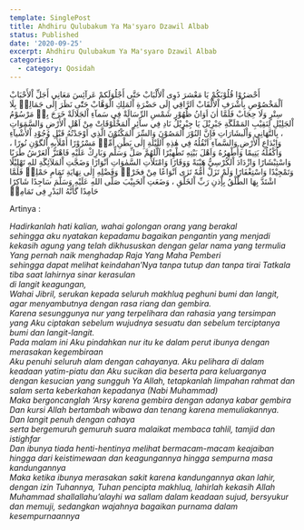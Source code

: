 ```yaml
---
template: SinglePost
title: Ahdhiru Qulubakum Ya Ma'syaro Dzawil Albab
status: Published
date: '2020-09-25'
excerpt: Ahdhiru Qulubakum Ya Ma'syaro Dzawil Albab
categories:
  - category: Qosidah
---
```

أَحْضرُوْا قُلُوْبَکُمْ يَا مَعْشرَ ذَوِی اْلأَلْبَابْ
حَتَّی أَجْلُوَلَکمْ عَرآئِسَ مَعَانِي أَجَلِّ اْلأَحْبَابْ
اَلْمَخْصُوْصِ بِأَشْرَفِ اْلأَلْقَابْ
اَلرَّاقِي إِلَی حَضْرَةِ اْلمَلِكِ الْوَهَّابْ
حَتّٰی نَظَرَ إِلٰی جَمَالِهٖ بِلَا سِتْرٍ وَلَا حِجَابْ
فَلَمَّا اٰنَ اَوَانُ ظُهُوْرِ شَمْسِ الرِّسَالَةْ
فِي سَمآءِ اْلجَلَالَةْ
خَرَجَ بِهٖ مَرْسُوْمُ اْلجَلِيْلِ لِنَقِيْبِ المَمْلَگَةِ جَبْرِيْلَ
يَا جِبْرِيْلُ نَادِ فِي سآئِرِ اْلمَخْلُوْقَاتْ
مِنْ اَهْلِ اْلأَرْضِ وَالسَّمَوَاتِ ، بِالتَّهَانِي وَاْلَبشَارَاتِ
فَإِنَّ النُوْرَ اْلمَصُوْنَ وَالسِّرَ اْلمَکْنُوْنَ الَّذِي اَوْجَدْتُهُ قَبْلِ وُجُوْدِ اْلأَشْيآءِ  وَاِبْدَاعِ اْلأَرْضِ وَالسَّمآءِ
اَنْقُلُهُ فِي هٰذِهِ اْللَيْلَةِ إِلٰی بَطْنِ أُمِّهٖ مَسْرُوْرًا
أَمْلَأُبِهِ اْلگوْنِ نُورًا ، وَاُکْفُلُهُ يَتِيمًا وَأُطْهِرُهُ وَاَهْلَ بَيْتِهِ تَطْهِيْرًا
اَلَّلهُمَّ صَلِّ وَسَلِّم وَبَارِكْ عَلَيْهِ
فَاهْتَزَّ اْلعَرْشُ طَرَبًا وَاسْتِبْشَارًا
وَازْدَادَ اْلکُرْسِيُّ هَيْبَةً وَوَقَارًا
وَامْتَلَأَتِ السَّمٰوَاتِ اَنْوَارًا
وَضَجَّتِ اْلمَلآئِگَةِ للهِ تَهْلِيْلًا وَتَمْجِيْدًا وَاسْتِغْفَارًا
وَلَمْ تَزَلْ أُمُّهٗ تَرٰی اَنْوَاعًا مِنْ فخَرْهٖ وَفَضْلِهِ إِلٰی نِهَايَةِ تَمَامِ حَمْلِهٖ
فَلَمَّا اشْتَدَّ بِهَا الطَّلْقُ بِإْذنِ رَبِّ اْلخَلْقِ ، وَضَعَتِ اْلحَبِيْبَ صَلَّی اللهِ عَلَيْهِ وَسَلَّمَ سَاجِدًا شَاکِرًا حَامِدًا گأَنَّهُ البَدْرِ فِی تَمَامِهٖ

Artinya :

_Hadirkanlah hati kalian, wahai golongan orang yang berakal_\
_sehingga aku nyatakan kepadamu bagaikan pengantin yang menjadi kekasih agung
yang telah dikhususkan dengan gelar nama yang termulia
Yang pernah naik menghadap Raja Yang Maha Pemberi_\
_sehingga dapat melihat keindahan’Nya tanpa tutup dan tanpa tirai 
Tatkala tiba saat lahirnya sinar kerasulan_\
_di langit keagungan,_\
_Wahai Jibril, serukan kepada seluruh makhluq
peghuni bumi dan langit, agar menyambutnya dengan rasa riang dan gembira._\
_Karena sesunggunya nur yang terpelihara dan rahasia yang tersimpan yang Aku ciptakan sebelum wujudnya sesuatu dan sebelum terciptanya bumi dan langit-langit._\
_Pada malam ini Aku pindahkan nur itu ke dalam perut ibunya dengan merasakan kegembiraan_\
_Aku penuhi seluruh alam dengan cahayanya. Aku pelihara di dalam keadaan yatim-piatu dan Aku sucikan dia beserta para keluarganya dengan kesucian yang sungguh
Ya Allah, tetapkanlah limpahan rahmat dan salam serta keberkahan kepadanya (Nabi Muhammad)_\
_Maka bergoncanglah ‘Arsy karena gembira dengan adanya kabar gembira
Dan kursi Allah bertambah wibawa dan tenang karena memuliakannya. 
Dan langit penuh dengan cahaya_\
_serta bergemuruh gemuruh suara malaikat membaca tahlil, tamjid dan istighfar_\
_Dan ibunya tiada henti-hentinya melihat bermacam-macam keajaiban hingga dari keistimewaan dan keagungannya hingga sempurna masa kandungannya_\
_Maka ketika ibunya merasakan sakit karena kandungannya akan lahir, dengan izin Tuhannya, Tuhan pencipta makhluq, lahirlah kekasih Allah Muhammad shallallahu’alayhi wa sallam dalam keadaan sujud, bersyukur dan memuji, sedangkan wajahnya bagaikan purnama dalam kesempurnaannya_
